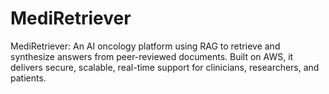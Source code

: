 # MediRetriever
MediRetriever: An AI oncology platform using RAG to retrieve and synthesize answers from peer-reviewed documents. Built on AWS, it delivers secure, scalable, real-time support for clinicians, researchers, and patients.
